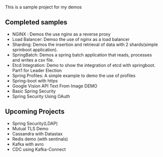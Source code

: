 This is a sample project for my demos

## Completed samples
- NGINX : Demos the use nginx as a reverse proxy 
- Load Balancer: Demso the use of nginx as a load balancer
- Sharding: Demos the insertion and retrieval of data with 2 shards(simple sprinboot application).
- SpringBatch: Demos a spring batch application that reads, processes and writes a csv file.
- Etcd Integration: Demo to show the integration of etcd with springboot. Part1 for Leader Election
- Spring Profiles: A simple example to demo the use of profiles
- Spring-boot with https
- Google Vision API Text From Image DEMO
- Basic Spring Security
- Spring Security Using OAuth
## Upcoming Projects
- Spring Security(LDAP)
- Mutual TLS Demo
- Cassandra with Datastax
- Redis demo (with sentinals)
- Kafka with avro
- CDC using Kafka-Connect
